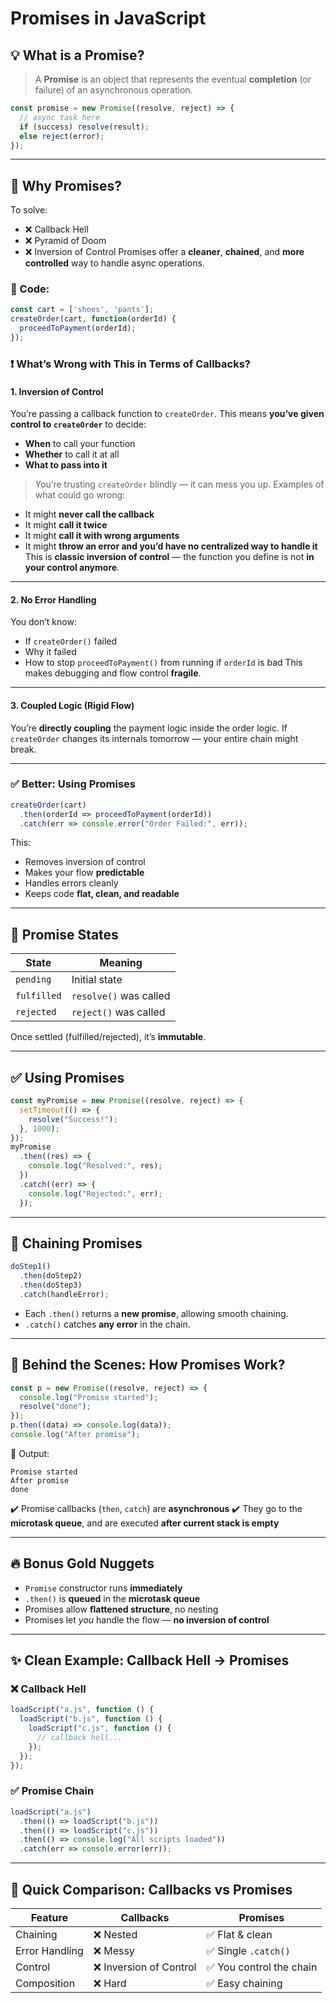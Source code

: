 # Promises in JavaScript

## 💡 What is a Promise?
> A **Promise** is an object that represents the eventual **completion** (or failure) of an asynchronous operation.
```js
const promise = new Promise((resolve, reject) => {
  // async task here
  if (success) resolve(result);
  else reject(error);
});
````

---

## 🧠 Why Promises?
To solve:
- ❌ Callback Hell
- ❌ Pyramid of Doom
- ❌ Inversion of Control
Promises offer a **cleaner**, **chained**, and **more controlled** way to handle async operations.

### 🧠 Code:
```js
const cart = ['shoes', 'pants'];
createOrder(cart, function(orderId) {
  proceedToPayment(orderId);
});
```

### ❗ What’s Wrong with This in Terms of Callbacks?
#### 1. **Inversion of Control**
You’re passing a callback function to `createOrder`.
This means **you’ve given control to `createOrder`** to decide:
* **When** to call your function
* **Whether** to call it at all
* **What to pass into it**
> You’re trusting `createOrder` blindly — it can mess you up.
Examples of what could go wrong:
* It might **never call the callback**
* It might **call it twice**
* It might **call it with wrong arguments**
* It might **throw an error and you’d have no centralized way to handle it**
This is **classic inversion of control** — the function you define is not **in your control anymore**.

---

#### 2. **No Error Handling**
You don’t know:
* If `createOrder()` failed
* Why it failed
* How to stop `proceedToPayment()` from running if `orderId` is bad
This makes debugging and flow control **fragile**.

---

#### 3. **Coupled Logic (Rigid Flow)**
You’re **directly coupling** the payment logic inside the order logic.
If `createOrder` changes its internals tomorrow — your entire chain might break.

---

### ✅ Better: Using Promises
```js
createOrder(cart)
  .then(orderId => proceedToPayment(orderId))
  .catch(err => console.error("Order Failed:", err));
```
This:
* Removes inversion of control
* Makes your flow **predictable**
* Handles errors cleanly
* Keeps code **flat, clean, and readable**

---

## 🧩 Promise States
| State       | Meaning                |
| ----------- | ---------------------- |
| `pending`   | Initial state          |
| `fulfilled` | `resolve()` was called |
| `rejected`  | `reject()` was called  |
Once settled (fulfilled/rejected), it’s **immutable**.

---

## ✅ Using Promises
```js
const myPromise = new Promise((resolve, reject) => {
  setTimeout(() => {
    resolve("Success!");
  }, 1000);
});
myPromise
  .then((res) => {
    console.log("Resolved:", res);
  })
  .catch((err) => {
    console.log("Rejected:", err);
  });
```

---

## 🔗 Chaining Promises
```js
doStep1()
  .then(doStep2)
  .then(doStep3)
  .catch(handleError);
```
* Each `.then()` returns a **new promise**, allowing smooth chaining.
* `.catch()` catches **any error** in the chain.

---

## 🔄 Behind the Scenes: How Promises Work?
```js
const p = new Promise((resolve, reject) => {
  console.log("Promise started");
  resolve("done");
});
p.then((data) => console.log(data));
console.log("After promise");
```

🧠 Output:
```
Promise started
After promise
done
```
✔️ Promise callbacks (`then`, `catch`) are **asynchronous**
✔️ They go to the **microtask queue**, and are executed **after current stack is empty**

---

## 🔥 Bonus Gold Nuggets
* `Promise` constructor runs **immediately**
* `.then()` is **queued** in the **microtask queue**
* Promises allow **flattened structure**, no nesting
* Promises let *you* handle the flow — **no inversion of control**

---

## ✨ Clean Example: Callback Hell → Promises
### ❌ Callback Hell
```js
loadScript("a.js", function () {
  loadScript("b.js", function () {
    loadScript("c.js", function () {
      // callback hell...
    });
  });
});
```

### ✅ Promise Chain
```js
loadScript("a.js")
  .then(() => loadScript("b.js"))
  .then(() => loadScript("c.js"))
  .then(() => console.log("All scripts loaded"))
  .catch(err => console.error(err));
```

---

## 🔁 Quick Comparison: Callbacks vs Promises
| Feature        | Callbacks              | Promises                |
| -------------- | ---------------------- | ----------------------- |
| Chaining       | ❌ Nested               | ✅ Flat & clean          |
| Error Handling | ❌ Messy                | ✅ Single `.catch()`     |
| Control        | ❌ Inversion of Control | ✅ You control the chain |
| Composition    | ❌ Hard                 | ✅ Easy chaining         |
